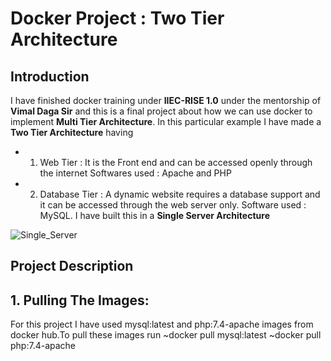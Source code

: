 # Docker Project : Two Tier Architecture

## Introduction
I have finished docker training under **IIEC-RISE 1.0** under the mentorship of **Vimal Daga Sir** and this is a final project 
about how we can use docker to implement **Multi Tier Architecture**.
In this particular example I have made a **Two Tier Architecture** having
  * 1. Web Tier : It is the Front end and can be accessed openly through the internet
                  Softwares used : Apache and PHP            
  * 2. Database Tier : A dynamic website requires a database support and it can be accessed through the web server only.
                  Software used : MySQL. 
I have built this in a **Single Server Architecture**

![Single_Server](https://www.codeproject.com/KB/applications/1262641/Single_Server_-_Two_Tier.png)

## Project Description

## 1. Pulling The Images:
For this project I have used mysql:latest and php:7.4-apache images from docker hub.To pull these images run
~docker pull mysql:latest 
~docker pull php:7.4-apache



